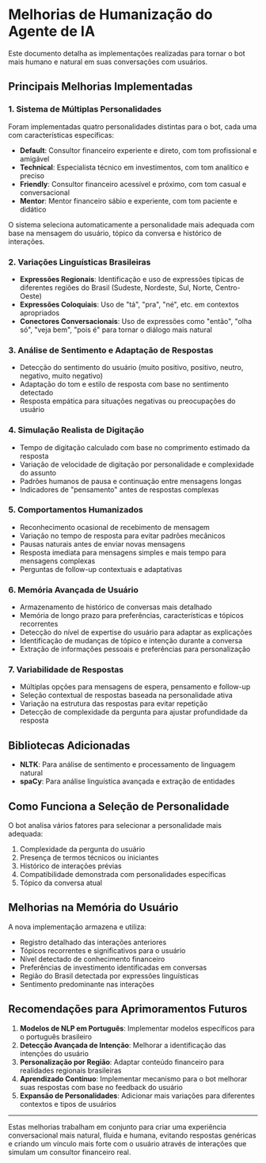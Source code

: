 # Melhorias de Humanização do Agente de IA

Este documento detalha as implementações realizadas para tornar o bot mais humano e natural em suas conversações com usuários.

## Principais Melhorias Implementadas

### 1. Sistema de Múltiplas Personalidades

Foram implementadas quatro personalidades distintas para o bot, cada uma com características específicas:

- **Default**: Consultor financeiro experiente e direto, com tom profissional e amigável
- **Technical**: Especialista técnico em investimentos, com tom analítico e preciso
- **Friendly**: Consultor financeiro acessível e próximo, com tom casual e conversacional
- **Mentor**: Mentor financeiro sábio e experiente, com tom paciente e didático

O sistema seleciona automaticamente a personalidade mais adequada com base na mensagem do usuário, tópico da conversa e histórico de interações.

### 2. Variações Linguísticas Brasileiras

- **Expressões Regionais**: Identificação e uso de expressões típicas de diferentes regiões do Brasil (Sudeste, Nordeste, Sul, Norte, Centro-Oeste)
- **Expressões Coloquiais**: Uso de "tá", "pra", "né", etc. em contextos apropriados
- **Conectores Conversacionais**: Uso de expressões como "então", "olha só", "veja bem", "pois é" para tornar o diálogo mais natural

### 3. Análise de Sentimento e Adaptação de Respostas

- Detecção do sentimento do usuário (muito positivo, positivo, neutro, negativo, muito negativo)
- Adaptação do tom e estilo de resposta com base no sentimento detectado
- Resposta empática para situações negativas ou preocupações do usuário

### 4. Simulação Realista de Digitação

- Tempo de digitação calculado com base no comprimento estimado da resposta
- Variação de velocidade de digitação por personalidade e complexidade do assunto
- Padrões humanos de pausa e continuação entre mensagens longas
- Indicadores de "pensamento" antes de respostas complexas

### 5. Comportamentos Humanizados

- Reconhecimento ocasional de recebimento de mensagem
- Variação no tempo de resposta para evitar padrões mecânicos
- Pausas naturais antes de enviar novas mensagens
- Resposta imediata para mensagens simples e mais tempo para mensagens complexas
- Perguntas de follow-up contextuais e adaptativas

### 6. Memória Avançada de Usuário

- Armazenamento de histórico de conversas mais detalhado
- Memória de longo prazo para preferências, características e tópicos recorrentes
- Detecção do nível de expertise do usuário para adaptar as explicações
- Identificação de mudanças de tópico e intenção durante a conversa
- Extração de informações pessoais e preferências para personalização

### 7. Variabilidade de Respostas

- Múltiplas opções para mensagens de espera, pensamento e follow-up
- Seleção contextual de respostas baseada na personalidade ativa
- Variação na estrutura das respostas para evitar repetição
- Detecção de complexidade da pergunta para ajustar profundidade da resposta

## Bibliotecas Adicionadas

- **NLTK**: Para análise de sentimento e processamento de linguagem natural
- **spaCy**: Para análise linguística avançada e extração de entidades

## Como Funciona a Seleção de Personalidade

O bot analisa vários fatores para selecionar a personalidade mais adequada:

1. Complexidade da pergunta do usuário
2. Presença de termos técnicos ou iniciantes
3. Histórico de interações prévias
4. Compatibilidade demonstrada com personalidades específicas
5. Tópico da conversa atual

## Melhorias na Memória do Usuário

A nova implementação armazena e utiliza:

- Registro detalhado das interações anteriores
- Tópicos recorrentes e significativos para o usuário
- Nível detectado de conhecimento financeiro
- Preferências de investimento identificadas em conversas
- Região do Brasil detectada por expressões linguísticas
- Sentimento predominante nas interações

## Recomendações para Aprimoramentos Futuros

1. **Modelos de NLP em Português**: Implementar modelos específicos para o português brasileiro
2. **Detecção Avançada de Intenção**: Melhorar a identificação das intenções do usuário
3. **Personalização por Região**: Adaptar conteúdo financeiro para realidades regionais brasileiras
4. **Aprendizado Contínuo**: Implementar mecanismo para o bot melhorar suas respostas com base no feedback do usuário
5. **Expansão de Personalidades**: Adicionar mais variações para diferentes contextos e tipos de usuários

---

Estas melhorias trabalham em conjunto para criar uma experiência conversacional mais natural, fluida e humana, evitando respostas genéricas e criando um vínculo mais forte com o usuário através de interações que simulam um consultor financeiro real. 